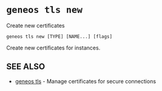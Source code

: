 # `geneos tls new`

Create new certificates

```text
geneos tls new [TYPE] [NAME...] [flags]
```

Create new certificates for instances.

## SEE ALSO

* [geneos tls](geneos_tls.md)	 - Manage certificates for secure connections
